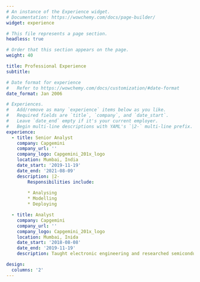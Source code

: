 ```yaml
---
# An instance of the Experience widget.
# Documentation: https://wowchemy.com/docs/page-builder/
widget: experience

# This file represents a page section.
headless: true

# Order that this section appears on the page.
weight: 40

title: Professional Experience
subtitle:

# Date format for experience
#   Refer to https://wowchemy.com/docs/customization/#date-format
date_format: Jan 2006

# Experiences.
#   Add/remove as many `experience` items below as you like.
#   Required fields are `title`, `company`, and `date_start`.
#   Leave `date_end` empty if it's your current employer.
#   Begin multi-line descriptions with YAML's `|2-` multi-line prefix.
experience:
  - title: Senior Analyst
    company: Capgemini
    company_url: ''
    company_logo: Capgemini_201x_logo
    location: Mumbai, India
    date_start: '2019-11-19'
    date_end: '2021-08-09'
    description: |2-
        Responsibilities include:
        
        * Analysing
        * Modelling
        * Deploying

  - title: Analyst
    company: Capgemini
    company_url: ''
    company_logo: Capgemini_201x_logo
    location: Mumbai, Inida
    date_start: '2018-08-08'
    date_end: '2019-11-19'
    description: Taught electronic engineering and researched semiconductor physics.

design:
  columns: '2'
---
```

